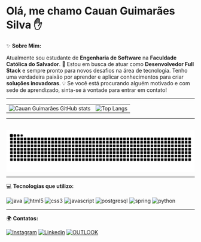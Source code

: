 # Olá, me chamo Cauan Guimarães Silva ✋

✨ **Sobre Mim:**

Atualmente sou estudante de **Engenharia de Software** na **Faculdade Católica do Salvador**. 🚀 Estou em busca de atuar como **Desenvolvedor Full Stack** e sempre pronto para novos desafios na área de tecnologia. Tenho uma verdadeira paixão por aprender e aplicar conhecimentos para criar **soluções inovadoras**. 💡 Se você está procurando alguém motivado e com sede de aprendizado, sinta-se à vontade para entrar em contato!

---

<table>
  <tr>
    <td>
      <img src="https://github-readme-stats.vercel.app/api?username=eucauann&show_icons=true&theme=dark" alt="Cauan Guimarães GitHub stats" />
    </td>
    <td>
      <img src="https://github-readme-stats.vercel.app/api/top-langs/?username=eucauann&theme=dark&layout=compact" alt="Top Langs" />
    </td>
  </tr>
</table>

---

<br>

<picture align="center">
  <source media="(prefers-color-scheme: dark)" srcset="https://raw.githubusercontent.com/eucauann/eucauann/output/github-contribution-grid-snake-dark.svg">
  <source media="(prefers-color-scheme: light)" srcset="https://raw.githubusercontent.com/eucauann/eucauann/output/github-contribution-grid-snake-dark.svg">
  <img align="center" alt="github contribution grid snake animation" src="https://raw.githubusercontent.com/eucauann/eucauann/output/github-contribution-grid-snake.svg">
</picture>

---

💻 **Tecnologias que utilizo:**

<div>
    <img align="center" alt="java" src="https://cdn.jsdelivr.net/gh/devicons/devicon/icons/java/java-original.svg" width="50" height="50"/>
    <img align="center" alt="html5" src="https://cdn.jsdelivr.net/gh/devicons/devicon/icons/html5/html5-original.svg" width="50" height="50"/>
    <img align="center" alt="css3" src="https://cdn.jsdelivr.net/gh/devicons/devicon/icons/css3/css3-original.svg" width="50" height="50"/>
    <img align="center" alt="javascript" src="https://cdn.jsdelivr.net/gh/devicons/devicon/icons/javascript/javascript-original.svg" width="50" height="50"/>
    <img align="center" alt="postgresql" src="https://cdn.jsdelivr.net/gh/devicons/devicon/icons/postgresql/postgresql-original.svg" width="50" height="50"/>
    <img align="center" alt="spring" src="https://cdn.jsdelivr.net/gh/devicons/devicon/icons/spring/spring-original.svg" width="50" height="50"/>
    <img align="center" alt="python" src="https://cdn.jsdelivr.net/gh/devicons/devicon/icons/python/python-original.svg" width="50" height="50"/>
</div>

---

🌍 **Contatos:**

[![Instagram](https://img.shields.io/badge/Instagram-E4405F?style=for-the-badge&logo=instagram&logoColor=white)](https://www.instagram.com/eucauann/)
[![Linkedin](https://img.shields.io/badge/LinkedIn-0077B5?style=for-the-badge&logo=linkedin&logoColor=white)](https://www.linkedin.com/in/cauan-guimaraes-silva-23b109334/)
[![OUTLOOK](https://img.shields.io/badge/Microsoft_Outlook-0078D4?style=for-the-badge&logo=microsoft-outlook&logoColor=white)](mailto:cauanguimaraes@hotmail.com)
